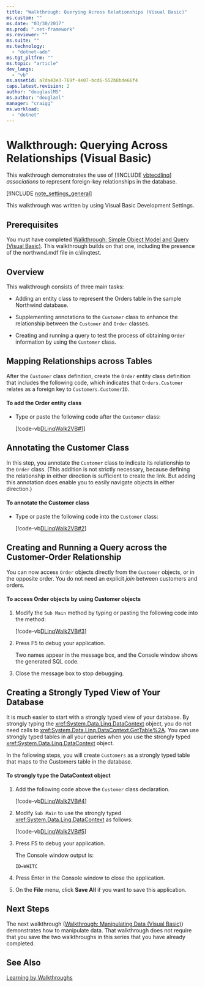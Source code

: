 ```yaml
---
title: "Walkthrough: Querying Across Relationships (Visual Basic)"
ms.custom: ""
ms.date: "03/30/2017"
ms.prod: ".net-framework"
ms.reviewer: ""
ms.suite: ""
ms.technology: 
  - "dotnet-ado"
ms.tgt_pltfrm: ""
ms.topic: "article"
dev_langs: 
  - "vb"
ms.assetid: a7da43e3-769f-4e07-bcd6-552b8bde66f4
caps.latest.revision: 2
author: "douglaslMS"
ms.author: "douglasl"
manager: "craigg"
ms.workload: 
  - "dotnet"
---
```

# Walkthrough: Querying Across Relationships (Visual Basic)
This walkthrough demonstrates the use of [!INCLUDE [vbtecdlinq](../../../../../../includes/vbtecdlinq-md.md)] *associations* to represent foreign-key relationships in the database.  
  
[!INCLUDE [note_settings_general](../../../../../../includes/note-settings-general-md.md)]
  
 This walkthrough was written by using Visual Basic Development Settings.  
  
## Prerequisites  
 You must have completed [Walkthrough: Simple Object Model and Query (Visual Basic)](../../../../../../docs/framework/data/adonet/sql/linq/walkthrough-simple-object-model-and-query-visual-basic.md). This walkthrough builds on that one, including the presence of the northwnd.mdf file in c:\linqtest.  
  
## Overview  
 This walkthrough consists of three main tasks:  
  
-   Adding an entity class to represent the Orders table in the sample Northwind database.  
  
-   Supplementing annotations to the `Customer` class to enhance the relationship between the `Customer` and `Order` classes.  
  
-   Creating and running a query to test the process of obtaining `Order` information by using the `Customer` class.  
  
## Mapping Relationships across Tables  
 After the `Customer` class definition, create the `Order` entity class definition that includes the following code, which indicates that `Orders.Customer` relates as a foreign key to `Customers.CustomerID`.  
  
#### To add the Order entity class  
  
- Type or paste the following code after the `Customer` class:  
  
   [!code-vb[DLinqWalk2VB#1](../../../../../../samples/snippets/visualbasic/VS_Snippets_Data/DLinqWalk2VB/vb/Module1.vb#1)]  
  
## Annotating the Customer Class  
 In this step, you annotate the `Customer` class to indicate its relationship to the `Order` class. (This addition is not strictly necessary, because defining the relationship in either direction is sufficient to create the link. But adding this annotation does enable you to easily navigate objects in either direction.)  
  
#### To annotate the Customer class  
  
- Type or paste the following code into the `Customer` class:  
  
   [!code-vb[DLinqWalk2VB#2](../../../../../../samples/snippets/visualbasic/VS_Snippets_Data/DLinqWalk2VB/vb/Module1.vb#2)]  
  
## Creating and Running a Query across the Customer-Order Relationship  
 You can now access `Order` objects directly from the `Customer` objects, or in the opposite order. You do not need an explicit *join* between customers and orders.  
  
#### To access Order objects by using Customer objects  
  
1. Modify the `Sub Main` method by typing or pasting the following code into the method:  
  
    [!code-vb[DLinqWalk2VB#3](../../../../../../samples/snippets/visualbasic/VS_Snippets_Data/DLinqWalk2VB/vb/Module1.vb#3)]  
  
2. Press F5 to debug your application.  
  
    Two names appear in the message box, and the Console window shows the generated SQL code.  
  
3. Close the message box to stop debugging.  
  
## Creating a Strongly Typed View of Your Database  
 It is much easier to start with a strongly typed view of your database. By strongly typing the <xref:System.Data.Linq.DataContext> object, you do not need calls to <xref:System.Data.Linq.DataContext.GetTable%2A>. You can use strongly typed tables in all your queries when you use the strongly typed <xref:System.Data.Linq.DataContext> object.  
  
 In the following steps, you will create `Customers` as a strongly typed table that maps to the Customers table in the database.  
  
#### To strongly type the DataContext object  
  
1. Add the following code above the `Customer` class declaration.  
  
    [!code-vb[DLinqWalk2VB#4](../../../../../../samples/snippets/visualbasic/VS_Snippets_Data/DLinqWalk2VB/vb/Module1.vb#4)]  
  
2. Modify `Sub Main` to use the strongly typed <xref:System.Data.Linq.DataContext> as follows:  
  
    [!code-vb[DLinqWalk2VB#5](../../../../../../samples/snippets/visualbasic/VS_Snippets_Data/DLinqWalk2VB/vb/Module1.vb#5)]  
  
3. Press F5 to debug your application.  
  
    The Console window output is:  
  
    `ID=WHITC`  
  
4. Press Enter in the Console window to close the application.  
  
5. On the **File** menu, click **Save All** if you want to save this application.  
  
## Next Steps  
 The next walkthrough ([Walkthrough: Manipulating Data (Visual Basic)](../../../../../../docs/framework/data/adonet/sql/linq/walkthrough-manipulating-data-visual-basic.md)) demonstrates how to manipulate data. That walkthrough does not require that you save the two walkthroughs in this series that you have already completed.  
  
## See Also  
 [Learning by Walkthroughs](../../../../../../docs/framework/data/adonet/sql/linq/learning-by-walkthroughs.md)
